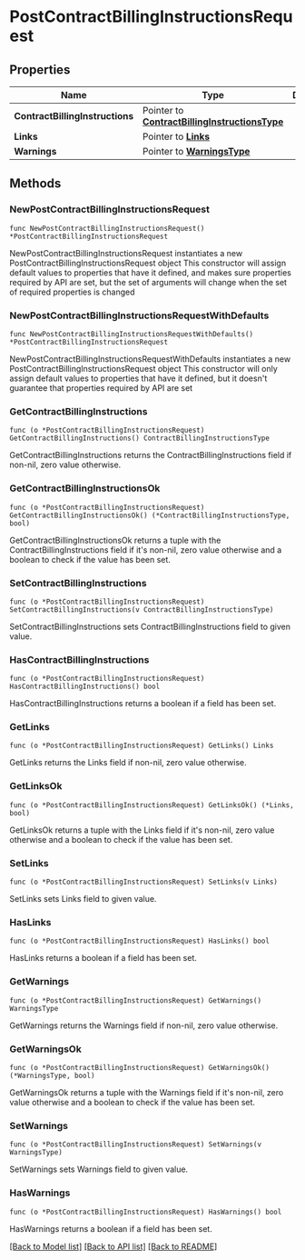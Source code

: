 # PostContractBillingInstructionsRequest

## Properties

Name | Type | Description | Notes
------------ | ------------- | ------------- | -------------
**ContractBillingInstructions** | Pointer to [**ContractBillingInstructionsType**](ContractBillingInstructionsType.md) |  | [optional] 
**Links** | Pointer to [**Links**](Links.md) |  | [optional] 
**Warnings** | Pointer to [**WarningsType**](WarningsType.md) |  | [optional] 

## Methods

### NewPostContractBillingInstructionsRequest

`func NewPostContractBillingInstructionsRequest() *PostContractBillingInstructionsRequest`

NewPostContractBillingInstructionsRequest instantiates a new PostContractBillingInstructionsRequest object
This constructor will assign default values to properties that have it defined,
and makes sure properties required by API are set, but the set of arguments
will change when the set of required properties is changed

### NewPostContractBillingInstructionsRequestWithDefaults

`func NewPostContractBillingInstructionsRequestWithDefaults() *PostContractBillingInstructionsRequest`

NewPostContractBillingInstructionsRequestWithDefaults instantiates a new PostContractBillingInstructionsRequest object
This constructor will only assign default values to properties that have it defined,
but it doesn't guarantee that properties required by API are set

### GetContractBillingInstructions

`func (o *PostContractBillingInstructionsRequest) GetContractBillingInstructions() ContractBillingInstructionsType`

GetContractBillingInstructions returns the ContractBillingInstructions field if non-nil, zero value otherwise.

### GetContractBillingInstructionsOk

`func (o *PostContractBillingInstructionsRequest) GetContractBillingInstructionsOk() (*ContractBillingInstructionsType, bool)`

GetContractBillingInstructionsOk returns a tuple with the ContractBillingInstructions field if it's non-nil, zero value otherwise
and a boolean to check if the value has been set.

### SetContractBillingInstructions

`func (o *PostContractBillingInstructionsRequest) SetContractBillingInstructions(v ContractBillingInstructionsType)`

SetContractBillingInstructions sets ContractBillingInstructions field to given value.

### HasContractBillingInstructions

`func (o *PostContractBillingInstructionsRequest) HasContractBillingInstructions() bool`

HasContractBillingInstructions returns a boolean if a field has been set.

### GetLinks

`func (o *PostContractBillingInstructionsRequest) GetLinks() Links`

GetLinks returns the Links field if non-nil, zero value otherwise.

### GetLinksOk

`func (o *PostContractBillingInstructionsRequest) GetLinksOk() (*Links, bool)`

GetLinksOk returns a tuple with the Links field if it's non-nil, zero value otherwise
and a boolean to check if the value has been set.

### SetLinks

`func (o *PostContractBillingInstructionsRequest) SetLinks(v Links)`

SetLinks sets Links field to given value.

### HasLinks

`func (o *PostContractBillingInstructionsRequest) HasLinks() bool`

HasLinks returns a boolean if a field has been set.

### GetWarnings

`func (o *PostContractBillingInstructionsRequest) GetWarnings() WarningsType`

GetWarnings returns the Warnings field if non-nil, zero value otherwise.

### GetWarningsOk

`func (o *PostContractBillingInstructionsRequest) GetWarningsOk() (*WarningsType, bool)`

GetWarningsOk returns a tuple with the Warnings field if it's non-nil, zero value otherwise
and a boolean to check if the value has been set.

### SetWarnings

`func (o *PostContractBillingInstructionsRequest) SetWarnings(v WarningsType)`

SetWarnings sets Warnings field to given value.

### HasWarnings

`func (o *PostContractBillingInstructionsRequest) HasWarnings() bool`

HasWarnings returns a boolean if a field has been set.


[[Back to Model list]](../README.md#documentation-for-models) [[Back to API list]](../README.md#documentation-for-api-endpoints) [[Back to README]](../README.md)


